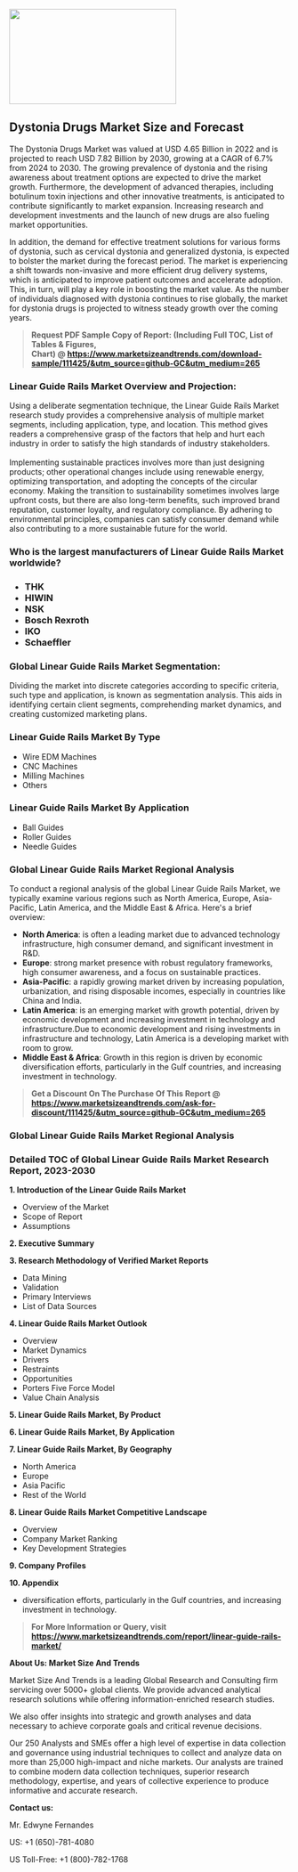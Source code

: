 <p><img class="alignnone size-medium wp-image-20088" src="https://ffe5etoiles.com/wp-content/uploads/2024/12/MST1-300x171.png" alt="" width="300" height="171" /></p><h2>Dystonia Drugs Market Size and Forecast</h2><p>The Dystonia Drugs Market was valued at USD 4.65 Billion in 2022 and is projected to reach USD 7.82 Billion by 2030, growing at a CAGR of 6.7% from 2024 to 2030. The growing prevalence of dystonia and the rising awareness about treatment options are expected to drive the market growth. Furthermore, the development of advanced therapies, including botulinum toxin injections and other innovative treatments, is anticipated to contribute significantly to market expansion. Increasing research and development investments and the launch of new drugs are also fueling market opportunities.</p><p>In addition, the demand for effective treatment solutions for various forms of dystonia, such as cervical dystonia and generalized dystonia, is expected to bolster the market during the forecast period. The market is experiencing a shift towards non-invasive and more efficient drug delivery systems, which is anticipated to improve patient outcomes and accelerate adoption. This, in turn, will play a key role in boosting the market value. As the number of individuals diagnosed with dystonia continues to rise globally, the market for dystonia drugs is projected to witness steady growth over the coming years.</p></p><blockquote id="" class=""><strong>Request PDF Sample Copy of Report: (Including Full TOC, List of Tables &amp; Figures, Chart)&nbsp;@&nbsp;<strong><a href="https://www.marketsizeandtrends.com/download-sample/111425/&utm_source=github-GC&utm_medium=265" target="_blank">https://www.marketsizeandtrends.com/download-sample/111425/&utm_source=github-GC&utm_medium=265</a></strong></strong></blockquote><h3 id="" class="">Linear Guide Rails Market&nbsp;Overview and Projection:</h3><p id="" class="">Using a deliberate segmentation technique, the Linear Guide Rails Market research study provides a comprehensive analysis of multiple market segments, including application, type, and location. This method gives readers a comprehensive grasp of the factors that help and hurt each industry in order to satisfy the high standards of industry stakeholders. <br /> <br />Implementing sustainable practices involves more than just designing products; other operational changes include using renewable energy, optimizing transportation, and adopting the concepts of the circular economy. Making the transition to sustainability sometimes involves large upfront costs, but there are also long-term benefits, such improved brand reputation, customer loyalty, and regulatory compliance. By adhering to environmental principles, companies can satisfy consumer demand while also contributing to a more sustainable future for the world.</p><h3 id="" class="">Who is the largest manufacturers of&nbsp;Linear Guide Rails Market worldwide?</h3><h3 class=""><p><ul><li>THK </li><li> HIWIN </li><li> NSK </li><li> Bosch Rexroth </li><li> IKO </li><li> Schaeffler</li></ul></p></h3><h3 id="" class="">Global&nbsp;Linear Guide Rails Market Segmentation:</h3><p id="" class="">Dividing the market into discrete categories according to specific criteria, such type and application, is known as segmentation analysis. This aids in identifying certain client segments, comprehending market dynamics, and creating customized marketing plans.</p><h3 id="" class="">Linear Guide Rails Market&nbsp;By Type</h3><p><p><ul><li>Wire EDM Machines </li><li> CNC Machines </li><li> Milling Machines </li><li> Others</p></li></ul></p></p><h3 id="" class="">Linear Guide Rails Market&nbsp;By Application</h3><p class=""><p><ul><li>Ball Guides </li><li> Roller Guides </li><li> Needle Guides</li></ul></p></p><h3 id="" class="">Global Linear Guide Rails Market Regional Analysis</h3><p id="" class="">To conduct a regional analysis of the global Linear Guide Rails Market, we typically examine various regions such as North America, Europe, Asia-Pacific, Latin America, and the Middle East &amp; Africa. Here's a brief overview:</p><ul><li><strong>North America</strong>: is often a leading market due to advanced technology infrastructure, high consumer demand, and significant investment in R&amp;D.</li><li><strong>Europe</strong>: strong market presence with robust regulatory frameworks, high consumer awareness, and a focus on sustainable practices.</li><li><strong>Asia-Pacific</strong>: a rapidly growing market driven by increasing population, urbanization, and rising disposable incomes, especially in countries like China and India.</li><li><strong>Latin America</strong>: is an emerging market with growth potential, driven by economic development and increasing investment in technology and infrastructure.Due to economic development and rising investments in infrastructure and technology, Latin America is a developing market with room to grow.</li><li><strong>Middle East &amp; Africa</strong>: Growth in this region is driven by economic diversification efforts, particularly in the Gulf countries, and increasing investment in technology.</li></ul><blockquote id="" class=""><strong>Get a Discount On The Purchase Of This Report @ <strong><a href="https://www.marketsizeandtrends.com/ask-for-discount/111425/&utm_source=github-GC&utm_medium=265" target="_blank">https://www.marketsizeandtrends.com/ask-for-discount/111425/&utm_source=github-GC&utm_medium=265</a></strong></strong></blockquote><h3 id="" class="">Global Linear Guide Rails Market Regional Analysis</h3><h3 id="" class="">Detailed TOC of Global Linear Guide Rails Market Research Report, 2023-2030</h3><p id="" class=""><strong>1. Introduction of the Linear Guide Rails Market</strong></p><ul><li>Overview of the Market</li><li>Scope of Report</li><li>Assumptions</li></ul><p id="" class=""><strong>2. Executive Summary</strong></p><p id="" class=""><strong>3. Research Methodology of Verified Market Reports</strong></p><ul><li>Data Mining</li><li>Validation</li><li>Primary Interviews</li><li>List of Data Sources</li></ul><p id="" class=""><strong>4. Linear Guide Rails Market Outlook</strong></p><ul><li>Overview</li><li>Market Dynamics</li><li>Drivers</li><li>Restraints</li><li>Opportunities</li><li>Porters Five Force Model</li><li>Value Chain Analysis</li></ul><p id="" class=""><strong>5. Linear Guide Rails Market, By Product</strong></p><p id="" class=""><strong>6. Linear Guide Rails Market, By Application</strong></p><p id="" class=""><strong>7. Linear Guide Rails Market, By Geography</strong></p><ul><li>North America</li><li>Europe</li><li>Asia Pacific</li><li>Rest of the World</li></ul><p id="" class=""><strong>8. Linear Guide Rails Market Competitive Landscape</strong></p><ul><li>Overview</li><li>Company Market Ranking</li><li>Key Development Strategies</li></ul><p id="" class=""><strong>9. Company Profiles</strong></p><p id="" class=""><strong>10. Appendix</strong></p><ul><li>diversification efforts, particularly in the Gulf countries, and increasing investment in technology.</li></ul><blockquote id="" class=""><strong>For More Information or Query, visit <strong><strong><a href="https://www.marketsizeandtrends.com/report/linear-guide-rails-market/" target="_blank">https://www.marketsizeandtrends.com/report/linear-guide-rails-market/</a></strong></strong></strong></blockquote><p id="" class=""><strong>About Us: Market Size And Trends</strong></p><p id="" class="">Market Size And Trends is a leading Global Research and Consulting firm servicing over 5000+ global clients. We provide advanced analytical research solutions while offering information-enriched research studies.</p><p id="" class="">We also offer insights into strategic and growth analyses and data necessary to achieve corporate goals and critical revenue decisions.</p><p id="" class="">Our 250 Analysts and SMEs offer a high level of expertise in data collection and governance using industrial techniques to collect and analyze data on more than 25,000 high-impact and niche markets. Our analysts are trained to combine modern data collection techniques, superior research methodology, expertise, and years of collective experience to produce informative and accurate research.</p><p id="" class=""><strong>Contact us:</strong></p><p id="" class="">Mr. Edwyne Fernandes</p><p id="" class="">US: +1 (650)-781-4080</p><p id="" class="">US Toll-Free: +1 (800)-782-1768</p>
